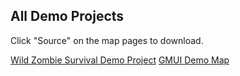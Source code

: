 ## All Demo Projects

Click "Source" on the map pages to download.

 [Wild Zombie Survival Demo Project](https://platform.wildsky.dev/arcade/game/261)
 [GMUI Demo Map](https://platform.wildsky.dev/arcade/game/989)
